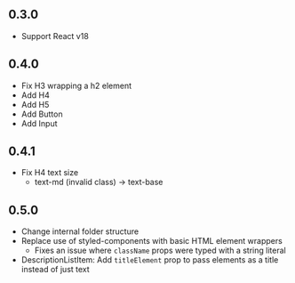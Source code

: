 ## 0.3.0

- Support React v18

## 0.4.0

- Fix H3 wrapping a h2 element
- Add H4
- Add H5
- Add Button
- Add Input

## 0.4.1

- Fix H4 text size
  - text-md (invalid class) -> text-base

## 0.5.0

- Change internal folder structure
- Replace use of styled-components with basic HTML element wrappers
  - Fixes an issue where `className` props were typed with a string literal
- DescriptionListItem: Add `titleElement` prop to pass elements as a title instead of just text

